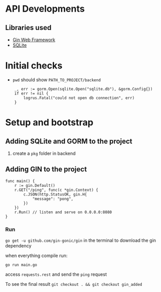 # API Developments

## Libraries used
- [Gin Web Framework](https://github.com/gin-gonic)
- [SQLite](https://github.com/glebarez/sqlite)

# Initial checks

- `pwd` should show `PATH_TO_PROJECT/backend`


```golang
	_, err := gorm.Open(sqlite.Open("sqlite.db"), &gorm.Config{})
	if err != nil {
		logrus.Fatal("could not open db connection", err)
	}
```

# Setup and bootstrap

## Adding SQLite and GORM to the project

1. create a `pkg` folder in backend

## Adding GIN to the project


```
func main() {
	r := gin.Default()
	r.GET("/ping", func(c *gin.Context) {
		c.JSON(http.StatusOK, gin.H{
			"message": "pong",
		})
	})
	r.Run() // listen and serve on 0.0.0.0:8080
}
```

### Run 

`go get -u github.com/gin-gonic/gin` in the terminal to download the gin dependency

when everything compile run:

`go run main.go`

access `requests.rest` and send the `ping` request

To see the final result `git checkout . && git checkout gin_added`
